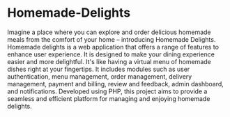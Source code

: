 # Homemade-Delights
Imagine a place where you can explore and order delicious homemade meals from the comfort of your home – introducing Homemade Delights.
Homemade delights is a web application that offers a range of features to enhance user experience. It is designed to make your dining experience easier and more delightful. It's like having a virtual menu of homemade dishes right at your fingertips. It includes modules such as user authentication, menu management, order management, delivery management, payment and billing, review and feedback, admin dashboard, and notifications. Developed using PHP, this project aims to provide a seamless and efficient platform for managing and enjoying homemade delights.
